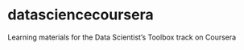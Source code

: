 datasciencecoursera
===================

Learning materials for the Data Scientist’s Toolbox track on Coursera

